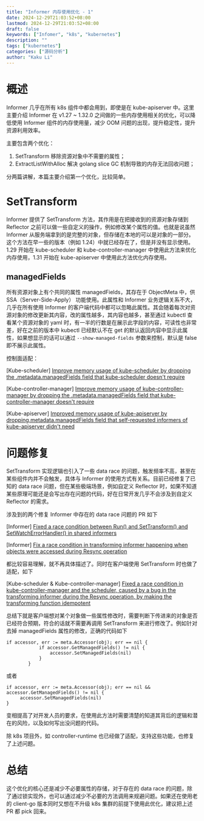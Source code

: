 ```yaml
---
title: "Informer 内存使用优化 - 1"
date: 2024-12-29T21:03:52+08:00
lastmod: 2024-12-29T21:03:52+08:00
draft: false
keywords: ["Infomer", "k8s", "kubernetes"]
description: ""
tags: ["kubernetes"]
categories: ["源码分析"]
author: "Kaku Li"
---
```


# 概述

Informer 几乎在所有 k8s 组件中都会用到，即使是在 kube-apiserver 中。这里主要介绍 Informer 在 v1.27 ~ 1.32.0 之间做的一些内存使用相关的优化，可以降低使用 Informer 组件的内存使用量，减少 OOM 问题的出现，提升稳定性，提升资源利用效率。

主要包含两个优化：

1. SetTransform 移除资源对象中不需要的属性；
2. ExtractListWithAlloc 解决 golang slice GC 机制导致的内存无法回收问题；

分两篇讲解，本篇主要介绍第一个优化，比较简单。

# SetTransform

Informer 提供了 SetTransform 方法，其作用是在把接收到的资源对象存储到 Reflector 之前可以做一些自定义的操作，例如修改某个属性的值。也就是说虽然 Informer 从服务端拿到的是完整的对象，但存储在本地的可以是对象的一部分。这个方法在早一些的版本（例如 1.24）中就已经存在了，但是并没有显示使用。1.29 开始在 kube-scheduler 和 kube-controller-manager 中使用此方法来优化内存使用，1.31 开始在 kube-apiserver 中使用此方法优化内存使用。

## managedFields

所有资源对象上有个共同的属性 managedFields，其存在于 ObjectMeta 中，供 SSA（Server-Side-Apply） 功能使用。此属性和 Informer 业务逻辑关系不大，几乎在所有使用 Informer 的客户端代码中都可以忽略此属性。其会随着每次对资源对象的修改更新其内容，改的属性越多，其内容也越多，甚至通过 kubectl 查看某个资源对象的 yaml 时，有一半的行数是在展示此字段的内容，可读性也非常差，好在之前的版本中 kubectl 已经默认不在 get 的默认返回内容中显示此属性，如果想显示的话可以通过 `--show-managed-fields` 参数来控制，默认是 false 即不展示此属性。

控制面适配：

[Kube-scheduler] [Improve memory usage of kube-scheduler by dropping the .metadata.managedFields field that kube-scheduler doesn't require](https://github.com/kubernetes/kubernetes/pull/119556)

[Kube-controller-manager] [Improve memory usage of kube-controller-manager by dropping the .metadata.managedFields field that kube-controller-manager doesn't require](https://github.com/kubernetes/kubernetes/pull/118455)

[Kube-apiserver] [Improved memory usage of kube-apiserver by dropping.metadata.managedFields field that self-requested informers of kube-apiserver didn't need](https://github.com/kubernetes/kubernetes/pull/124667)

# 问题修复

SetTransform 实现逻辑也引入了一些 data race 的问题，触发频率不高，甚至在某些组件内并不会触发，具体与 Informer 的使用方式有关系。目前已经修复了已知的 data race 问题，但在某些极端场景，例如自定义 Reflector 时，如果不知道某些原理可能还是会写出存在问题的代码，好在日常开发几乎不会涉及到自定义 Reflector 的需求。

涉及到的两个修复 Informer 中存在的 data race 问题的 PR 如下

[Informer] [Fixed a race condition between Run() and SetTransform() and SetWatchErrorHandler() in shared informers](https://github.com/kubernetes/kubernetes/pull/117870)

[Informer] [Fix a race condition in transforming informer happening when objects were accessed during Resync operation](https://github.com/kubernetes/kubernetes/pull/124344) 

都比较容易理解，就不再具体描述了。同时在客户端使用 SetTransform 时也做了适配，如下

[Kube-scheduler & Kube-controller-manager] [Fixed a race condition in kube-controller-manager and the scheduler, caused by a bug in the transforming informer during the Resync operation, by making the transforming function idempotent](https://github.com/kubernetes/kubernetes/pull/124352)

总结下就是客户端想对某个对象做一些属性修改时，需要判断下传进来的对象是否已经符合预期，符合的话就不需要再调用 SetTransform 来进行修改了。例如针对去掉 managedFields 属性的修改，正确的代码如下

```golang
if accessor, err := meta.Accessor(obj); err == nil {
			if accessor.GetManagedFields() != nil {
				accessor.SetManagedFields(nil)
			}
		}
```

或者

```golang
if accessor, err := meta.Accessor(obj); err == nil && accessor.GetManagedFields() != nil {
	 accessor.SetManagedFields(nil)
}
```

变相提高了对开发人员的要求，在使用此方法时需要清楚的知道其背后的逻辑和潜在的风险，以及如何写出没问题的代码。

除 k8s 项目外，如 controller-runtime 也已经做了适配，支持这些功能，也修复了上述问题。

# 总结

这个优化的核心还是减少不必要属性的存储，对于存在的 data race 的问题，除了通过锁实现外，也可以通过减少不必要的方法调用来规避问题。如果还在使用老的 client-go 版本同时又想在不升级 k8s 集群的前提下使用此优化，建议把上述 PR 都 pick 回来。
